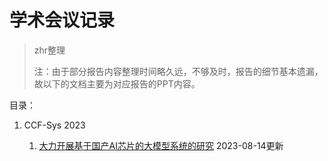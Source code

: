 # 学术会议记录

> zhr整理
>
> 注：由于部分报告内容整理时间略久远，不够及时，报告的细节基本遗漏，故以下的文档主要为对应报告的PPT内容。

目录：

1. CCF-Sys 2023

    1. [大力开展基于国产AI芯片的大模型系统的研究](https://cs.haohaha.cn/conferenceNotes/大力开展基于国产AI芯片的大模型系统的研究/) 2023-08-14更新
